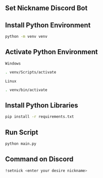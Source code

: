## Set Nickname Discord Bot
## Install Python Environment
```sh
python -m venv venv
```
## Activate Python Environment
`Windows`
```sh
. venv/Scripts/activate
```
`Linux`
```sh
. venv/bin/activate
```
## Install Python Libraries
```sh
pip install -r requirements.txt
```

## Run Script
```sh
python main.py
```
## Command on Discord
```sh
!setnick <enter your desire nickname>
```
